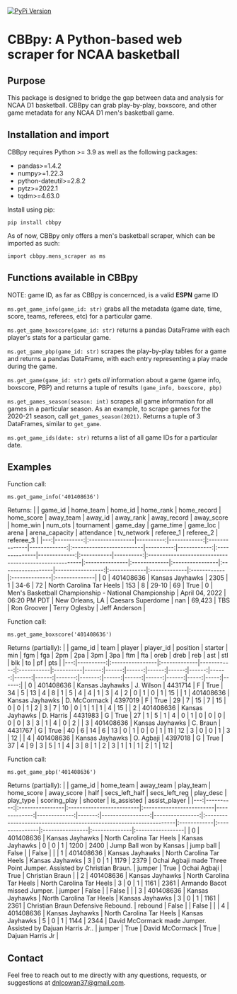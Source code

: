 [![PyPi Version](https://img.shields.io/pypi/v/cbbpy.svg)](https://pypi.org/project/cbbpy/)

# CBBpy: A Python-based web scraper for NCAA basketball

## Purpose
This package is designed to bridge the gap between data and analysis for NCAA D1 basketball. CBBpy can grab play-by-play, boxscore, and other game metadata for any NCAA D1 men's basketball game.

## Installation and import
CBBpy requires Python >= 3.9 as well as the following packages:
* pandas>=1.4.2
* numpy>=1.22.3
* python-dateutil>=2.8.2
* pytz>=2022.1
* tqdm>=4.63.0


Install using pip:
```
pip install cbbpy
```

As of now, CBBpy only offers a men's basketball scraper, which can be imported as such:
```
import cbbpy.mens_scraper as ms
```

## Functions available in CBBpy
NOTE: game ID, as far as CBBpy is concernced, is a valid **ESPN** game ID

`ms.get_game_info(game_id: str)` grabs all the metadata (game date, time, score, teams, referees, etc) for a particular game.

`ms.get_game_boxscore(game_id: str)` returns a pandas DataFrame with each player's stats for a particular game.

`ms.get_game_pbp(game_id: str)` scrapes the play-by-play tables for a game and returns a pandas DataFrame, with each entry representing a play made during the game.

`ms.get_game(game_id: str)` gets *all* information about a game (game info, boxscore, PBP) and returns a tuple of results `(game_info, boxscore, pbp)`

`ms.get_games_season(season: int)` scrapes all game information for all games in a particular season. As an example, to scrape games for the 2020-21 season, call `get_games_season(2021)`. Returns a tuple of 3 DataFrames, similar to `get_game`.

`ms.get_game_ids(date: str)` returns a list of all game IDs for a particular date.

## Examples

Function call: 

`ms.get_game_info('401408636')`

Returns: 
|    |   game_id | home_team       |   home_id |   home_rank | home_record   |   home_score | away_team                |   away_id |   away_rank | away_record   |   away_score | home_win   |   num_ots | tournament                                            | game_day       | game_time    | game_loc        | arena             |   arena_capacity | attendance   | tv_network   | referee_1   | referee_2     | referee_3     |
|---:|----------:|:----------------|----------:|------------:|:--------------|-------------:|:-------------------------|----------:|------------:|:--------------|-------------:|:-----------|----------:|:------------------------------------------------------|:---------------|:-------------|:----------------|:------------------|-----------------:|:-------------|:-------------|:------------|:--------------|:--------------|
|  0 | 401408636 | Kansas Jayhawks |      2305 |           1 | 34-6          |           72 | North Carolina Tar Heels |       153 |           8 | 29-10         |           69 | True       |         0 | Men's Basketball Championship - National Championship | April 04, 2022 | 06:20 PM PDT | New Orleans, LA | Caesars Superdome |              nan | 69,423       | TBS          | Ron Groover | Terry Oglesby | Jeff Anderson |

Function call: 

`ms.get_game_boxscore('401408636')`

Returns (partially): 
|    |   game_id | team            | player       |   player_id | position   | starter   |   min |   fgm |   fga |   2pm |   2pa |   3pm |   3pa |   ftm |   fta |   oreb |   dreb |   reb |   ast |   stl |   blk |   to |   pf |   pts |
|---:|----------:|:----------------|:-------------|------------:|:-----------|:----------|------:|------:|------:|------:|------:|------:|------:|------:|------:|-------:|-------:|------:|------:|------:|------:|-----:|-----:|------:|
|  0 | 401408636 | Kansas Jayhawks | J. Wilson    |     4431714 | F          | True      |    34 |     5 |    13 |     4 |     8 |     1 |     5 |     4 |     4 |      1 |      3 |     4 |     2 |     0 |     1 |    0 |    1 |    15 |
|  1 | 401408636 | Kansas Jayhawks | D. McCormack |     4397019 | F          | True      |    29 |     7 |    15 |     7 |    15 |     0 |     0 |     1 |     2 |      3 |      7 |    10 |     0 |     1 |     1 |    1 |    4 |    15 |
|  2 | 401408636 | Kansas Jayhawks | D. Harris    |     4431983 | G          | True      |    27 |     1 |     5 |     1 |     4 |     0 |     1 |     0 |     0 |      0 |      0 |     0 |     3 |     3 |     1 |    4 |    0 |     2 |
|  3 | 401408636 | Kansas Jayhawks | C. Braun     |     4431767 | G          | True      |    40 |     6 |    14 |     6 |    13 |     0 |     1 |     0 |     0 |      1 |     11 |    12 |     3 |     0 |     0 |    1 |    3 |    12 |
|  4 | 401408636 | Kansas Jayhawks | O. Agbaji    |     4397018 | G          | True      |    37 |     4 |     9 |     3 |     5 |     1 |     4 |     3 |     8 |      1 |      2 |     3 |     1 |     1 |     1 |    2 |    1 |    12 |

Function call: 

`ms.get_game_pbp('401408636')`

Returns (partially): 
|    |   game_id | home_team       | away_team                | play_team                |   home_score |   away_score |   half |   secs_left_half |   secs_left_reg | play_desc                                                          | play_type   | scoring_play   | shooter         | is_assisted   | assist_player    |
|---:|----------:|:----------------|:-------------------------|:-------------------------|-------------:|-------------:|-------:|-----------------:|----------------:|:-------------------------------------------------------------------|:------------|:---------------|:----------------|:--------------|:-----------------|
|  0 | 401408636 | Kansas Jayhawks | North Carolina Tar Heels | Kansas Jayhawks          |            0 |            0 |      1 |             1200 |            2400 | Jump Ball won by Kansas                                            | jump ball   | False          |                 | False         |                  |
|  1 | 401408636 | Kansas Jayhawks | North Carolina Tar Heels | Kansas Jayhawks          |            3 |            0 |      1 |             1179 |            2379 | Ochai Agbaji made Three Point Jumper. Assisted by Christian Braun. | jumper      | True           | Ochai Agbaji    | True          | Christian Braun  |
|  2 | 401408636 | Kansas Jayhawks | North Carolina Tar Heels | North Carolina Tar Heels |            3 |            0 |      1 |             1161 |            2361 | Armando Bacot missed Jumper.                                       | jumper      | False          |                 | False         |                  |
|  3 | 401408636 | Kansas Jayhawks | North Carolina Tar Heels | Kansas Jayhawks          |            3 |            0 |      1 |             1161 |            2361 | Christian Braun Defensive Rebound.                                 | rebound     | False          |                 | False         |                  |
|  4 | 401408636 | Kansas Jayhawks | North Carolina Tar Heels | Kansas Jayhawks          |            5 |            0 |      1 |             1144 |            2344 | David McCormack made Jumper. Assisted by Dajuan Harris Jr..        | jumper      | True           | David McCormack | True          | Dajuan Harris Jr |

## Contact
Feel free to reach out to me directly with any questions, requests, or suggestions at <dnlcowan37@gmail.com>.
